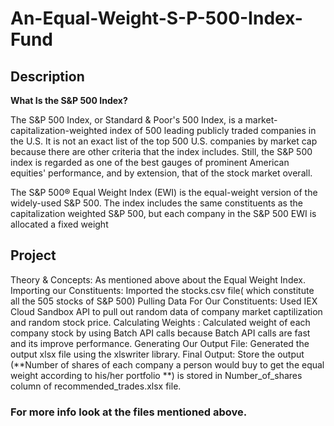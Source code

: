 # An-Equal-Weight-S-P-500-Index-Fund

## Description
 **What Is the S&P 500 Index?**

The S&P 500 Index, or Standard & Poor's 500 Index, is a market-capitalization-weighted index of 500 leading publicly traded companies in the U.S. It is not an exact list of the top 500 U.S. companies by market cap because there are other criteria that the index includes. Still, the S&P 500 index is regarded as one of the best gauges of prominent American equities' performance, and by extension, that of the stock market overall.

The S&P 500® Equal Weight Index (EWI) is the equal-weight version of the widely-used S&P 500. The index includes the same constituents as the capitalization weighted S&P 500, but each company in the S&P 500 EWI is allocated a fixed weight 

## Project
 Theory & Concepts: As mentioned above about the Equal Weight Index.
 Importing our Constituents: Imported the stocks.csv file( which constitute all the 505 stocks of S&P 500)
 Pulling Data For Our Constituents: Used IEX Cloud Sandbox API to pull out random data of company market captilization and random stock price.
 Calculating Weights : Calculated weight of each company stock by using Batch API calls because Batch API calls are fast and its improve performance.
 Generating Our Output File: Generated the output xlsx file using the xlswriter library.
 Final Output: Store the output (**Number of shares of each company a person would buy to get the equal weight according to his/her portfolio **) is         stored in Number_of_shares column of recommended_trades.xlsx file.
    
### For more info look at the files mentioned above.
